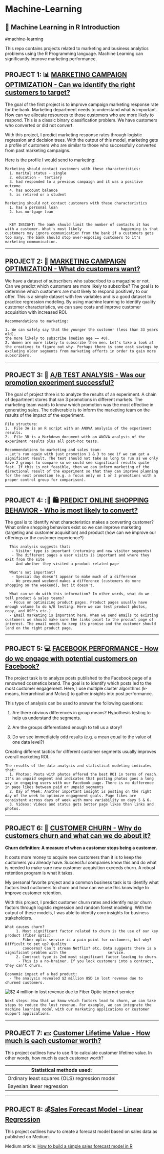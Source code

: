 # Machine-Learning

## :dart: Machine Learning in R Introduction

#machine-learning

This repo contains projects related to marketing and business analytics problems using the R Programming language. Machine Learning can significantly improve marketing performance.

## **PROJECT 1:** 📊 [MARKETING CAMPAIGN OPTIMIZATION - Can we identify the right customers to target?](https://github.com/bonheurgirl/Machine-Learning-R/blob/master/1.Predict%20Bank%20Mktg%20Campaign%20Response-Logistic%20Regression%20%26%20Decision%20Tree%20Models.R)

The goal of the first project is to improve campaign marketing response rate for the bank. Marketing department needs to understand what is important. How can we allocate resources to those customers who are more likely to respond. This is a classic binary classification problem. We have customers who converted or did not convert.

With this project, I predict marketing response rates through logistic regression and decision trees. With the output of this model, marketing gets a profile of customers who are similar to those who successfully converted from past marketing campaigns.

Here is the profile I would send to marketing:

    Marketing should contact customers with these characteristics:
      1. marital status - single
      2. education -  tertiary
      3. had responded to a previous campaign and it was a positive outcome
      4. has account balance
      5. is retired or a student

    Marketing should not contact customers with these characteristics
      1. has a personal loan
      2. has mortgage loan
      
      
      KEY INSIGHT: The bank should limit the number of contacts it has with a customer. What's most likely                  happening is that customers may ignore communication from the bank if a customers gets too many. The bank should stop over-exposing customers to it's marketing communication.

------------------------------------------------------------------------

## **PROJECT 2:** :crystal_ball: [MARKETING CAMPAIGN OPTIMIZATION - What do customers want?](https://github.com/bonheurgirl/Machine-Learning-R/blob/master/2.Predict%20Magazine%20Subscription%20Behavior%20-%20Logistic%20Regression.R)

We have a dataset of subscribers who subscribed to a magazine or not. Can we predict which customers are more likely to subscribe? The goal is to determine which customers are most likely to respond positively to our offer. This is a simple dataset with few variables and is a good dataset to practice regression modeling. By using machine learning to identify quality customer characteristics, we can save costs and improve customer acquisition with increased ROI.

    Recommendations to marketing:

    1. We can safely say that the younger the customer (less than 33 years old),
    the more likely to subscribe (median age == 40).
    2. Women are more likely to subscribe then men. Let's take a look at the creatives to figure out why. Perhaps there is some cost savings by excluding older segments from marketing efforts in order to gain more subscribers.

------------------------------------------------------------------------

## **PROJECT 3:** :test_tube: [A/B TEST ANALYSIS - Was our promotion experiment successful?](https://github.com/bonheurgirl/Machine-Learning-R/blob/master/3B.IBM%20Watson%20Marketing%20AB%20Test%20Results%20Evaluation%20-%20ANOVA%20and%20post-hoc%20tests.Rmd)

The goal of project three is to analyze the results of an experiment. A chain of department stores that ran 3 promotions in different markets. The marketing team wants to know which promotion was the most effective in generating sales. The deliverable is to inform the marketing team on the results of the impact of the experiment.

    File structure:
    1.  File 3A is an R script with an ANOVA analysis of the experiment results.
    2.  File 3B is a Markdown document with an ANOVA analysis of the experiment results plus all post-hoc tests.

    Recommendations to marketing and sales team: 
    - Let's run again with just promotion 1 & 3 to see if we can get a significant result. The test should not take as long to run as we only have 2 groups to compare so we could see significant results quite fast. If this is not feasible, then we can inform marketing of the directional result of the experiment so that they can improve planning for the next promotion (e.g. a focus only on 1 or 2 promotions with a proper control group for comparison).

------------------------------------------------------------------------

## **PROJECT 4:** :🛒 🛍️ [PREDICT ONLINE SHOPPING BEHAVIOR - Who is most likely to convert?](https://github.com/bonheurgirl/Machine-Learning-R/blob/master/4.Predict%20Online%20Shoppers%20Intent%20-%20Logistic%20Regression.R)

The goal is to identify what characteristics makes a converting customer? What online shopping behaviors exist so we can improve marketing (targeting and customer acquisition) and product (how can we improve our offerings or the customer experience?)

      This analysis suggests that:
       - Visitor type is important (returning and new visitor segments)
       - The different pages a user visits is important and where they exit from the site
       - And whether they visited a product related page

      What's not important?
       - Special day doesn't appear to make much of a difference
       - We presumed weekend makes a difference (customers do more shopping on the weekend), but it doesn't.

      What can we do with this information? In other words, what do we tell product & sales teams?
      - Focus on optimizing product pages. Product pages usually have enough volume to do A/B testing. Here we can test product photos, copy, and USP's etc.)
      - Email marketing is important here. When we send emails to existing customers we should make sure the links point to the product page of interest. The email needs to keep its promise and the customer should land on the right product page.

------------------------------------------------------------------------

## **PROJECT 5:** :computer: [FACEBOOK PERFORMANCE - How do we engage with potential customers on Facebook?](https://github.com/bonheurgirl/Machine-Learning-R/blob/master/5.Facebook%20Performance%20-%20Clustering.R)

The project task is to analyze posts published to the Facebook page of a renowned cosmetics brand. The goal is to identify which posts led to the most customer engagement. Here, I use multiple cluster algorithms (k-means, hierarchical and Mclust) to gather insights into post performance.

This type of analysis can be used to answer the following questions:

1.  Are there obvious differences in group means? Hypothesis testing to help us understand the segments.

2.  Are the groups differentiated enough to tell us a story?

3.  Do we see immediately odd results (e.g. a mean equal to the value of one data level?)

Creating different tactics for different customer segments usually improves overall marketing ROI.

    The results of the data analysis and statistical modeling indicates that:
      1. Photos: Posts with photos offered the best ROI in terms of reach. It's an unpaid segment and indicates that posting photos goes a long way in engaging users with our Facebook page. There is no difference in page_likes between paid or unpaid segments
      2. Day of Week: Another important insight is posting on the right day of the week to optimize engagement goals. Page likes are consistent across days of week with more variability on days 5 & 6.
      3. Videos: Videos and status gets better page likes than links and photos.

------------------------------------------------------------------------

## **PROJECT 6:** :money_with_wings: [CUSTOMER CHURN - Why do customers churn and what can we do about it?](https://github.com/bonheurgirl/Machine-Learning-R/blob/master/6.Customer%20Churn%20Analysis%20-%20Logistic%20Regression%20%26%20Random%20Forest%20Models.Rmd)

**Churn definition: A measure of when a customer stops being a customer.**

It costs more money to acquire new customers than it is to keep the customers you already have. Successful companies know this and do what is needed to make sure new customer acquisition exceeds churn. A robust retention program is what it takes.

My personal favorite project and a common business task is to identify what factors lead customers to churn and how can we use this knowledge to improve customer retention.

With this project, I predict customer churn rates and identify major churn factors through logistic regression and random forest modeling. With the output of these models, I was able to identify core insights for business stakeholders.

    What causes churn?
         1. Most significant factor related to churn is the use of our key product (fiber optic).
          - Fiber optic service is a pain point for customers, but why? Difficult to set up? Quality
            concerns? Can’t stream Netflix? etc. Data suggests there is a significant problem with the                   service.
         2. Contract type is 2nd most significant factor leading to churn. 
          - This is a no-brainer. If you lock customers into a contract, they can’t churn.

    Economic impact of a bad product:     
      - The analysis revealed $2 million USD in lost revenue due to churned customers.

![\$2 4 million in lost revenue due to Fiber Optic internet service](https://user-images.githubusercontent.com/13710429/120935138-9c883900-c701-11eb-99f8-ac6c15bdd175.png)

    Next steps: Now that we know which factors lead to churn, we can take steps to reduce the lost revenue. For example, we can integrate the machine learning model with our marketing applications or customer support applications.

------------------------------------------------------------------------

## **PROJECT 7:** 💵: [Customer Lifetime Value - How much is each customer worth?](https://github.com/bonheurgirl/Machine-Learning-R/blob/master/7.%20Customer%20Lifetime%20Value%20Modeling%20with%20OLS%20and%20Bayesian%20Linear%20Regression.Rmd)

This project outlines how to use R to calculate customer lifetime value. In other words, how much is each customer worth?

| Statistical methods used:                     |
|-----------------------------------------------|
| Ordinary least squares (OLS) regression model |
| Bayesian linear regression                    |

------------------------------------------------------------------------

## **PROJECT 8:** 💰[Sales Forecast Model - Linear Regression](https://github.com/bonheurgirl/Machine-Learning-R/blob/master/8.Sales%20Forecast%20Model%20-%20Linear%20Regression.Rmd)

This project outlines how to create a forecast model based on sales data as published on Medium.

Medium article: [How to build a simple sales forecast model in R](https://medium.com/geekculture/how-to-build-a-sales-forecast-in-r-dafabb03a076)

